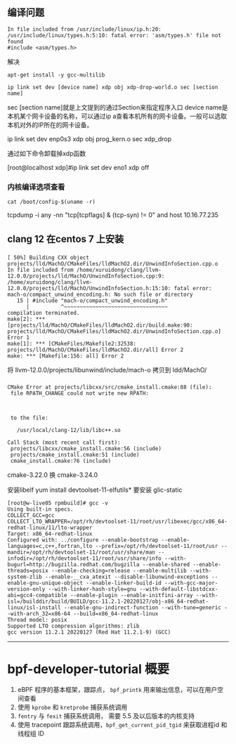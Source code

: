 

## 编译问题

```
In file included from /usr/include/linux/ip.h:20:
/usr/include/linux/types.h:5:10: fatal error: 'asm/types.h' file not found
#include <asm/types.h>
```

解决
```
apt-get install -y gcc-multilib
```


```
ip link set dev [device name] xdp obj xdp-drop-world.o sec [section name]
```
sec [section name]就是上文提到的通过Section来指定程序入口
device name是本机某个网卡设备的名称，可以通过ip a查看本机所有的网卡设备。一般可以选取本机对外的IP所在的网卡设备。

ip link set dev enp0s3 xdp obj prog_kern.o sec xdp_drop

通过如下命令卸载掉xdp函数

[root@localhost xdp]#ip link set dev eno1 xdp off


### 内核编译选项查看

```
cat /boot/config-$(uname -r)
```



 tcpdump -i any -nn "tcp[tcpflags] & (tcp-syn) != 0" and host 10.16.77.235




 ## clang 12 在centos 7 上安装

 ### 
```
[ 50%] Building CXX object projects/lld/MachO/CMakeFiles/lldMachO2.dir/UnwindInfoSection.cpp.o
In file included from /home/xuruidong/clang/llvm-12.0.0/projects/lld/MachO/UnwindInfoSection.cpp:9:
/home/xuruidong/clang/llvm-12.0.0/projects/lld/MachO/UnwindInfoSection.h:15:10: fatal error: mach-o/compact_unwind_encoding.h: No such file or directory
   15 | #include "mach-o/compact_unwind_encoding.h"
      |          ^~~~~~~~~~~~~~~~~~~~~~~~~~~~~~~~~~
compilation terminated.
make[2]: *** [projects/lld/MachO/CMakeFiles/lldMachO2.dir/build.make:90: projects/lld/MachO/CMakeFiles/lldMachO2.dir/UnwindInfoSection.cpp.o] Error 1
make[1]: *** [CMakeFiles/Makefile2:32538: projects/lld/MachO/CMakeFiles/lldMachO2.dir/all] Error 2
make: *** [Makefile:156: all] Error 2
```
将 llvm-12.0.0/projects/libunwind/include/mach-o  拷贝到 ldd/MachO/

 ### 
 ```
 CMake Error at projects/libcxx/src/cmake_install.cmake:88 (file):
  file RPATH_CHANGE could not write new RPATH:

    

  to the file:

    /usr/local/clang-12/lib/libc++.so

Call Stack (most recent call first):
  projects/libcxx/cmake_install.cmake:56 (include)
  projects/cmake_install.cmake:51 (include)
  cmake_install.cmake:76 (include)
```
cmake-3.22.0 
换 cmake-3.24.0


安装libelf     yum install devtoolset-11-elfutils*
要安装 glic-static 


```
[root@w-live05 rpmbuild]# gcc -v
Using built-in specs.
COLLECT_GCC=gcc
COLLECT_LTO_WRAPPER=/opt/rh/devtoolset-11/root/usr/libexec/gcc/x86_64-redhat-linux/11/lto-wrapper
Target: x86_64-redhat-linux
Configured with: ../configure --enable-bootstrap --enable-languages=c,c++,fortran,lto --prefix=/opt/rh/devtoolset-11/root/usr --mandir=/opt/rh/devtoolset-11/root/usr/share/man --infodir=/opt/rh/devtoolset-11/root/usr/share/info --with-bugurl=http://bugzilla.redhat.com/bugzilla --enable-shared --enable-threads=posix --enable-checking=release --enable-multilib --with-system-zlib --enable-__cxa_atexit --disable-libunwind-exceptions --enable-gnu-unique-object --enable-linker-build-id --with-gcc-major-version-only --with-linker-hash-style=gnu --with-default-libstdcxx-abi=gcc4-compatible --enable-plugin --enable-initfini-array --with-isl=/builddir/build/BUILD/gcc-11.2.1-20220127/obj-x86_64-redhat-linux/isl-install --enable-gnu-indirect-function --with-tune=generic --with-arch_32=x86-64 --build=x86_64-redhat-linux
Thread model: posix
Supported LTO compression algorithms: zlib
gcc version 11.2.1 20220127 (Red Hat 11.2.1-9) (GCC) 
```

---

bpf-developer-tutorial 概要
=========================== 

1. eBPF 程序的基本框架，跟踪点， `bpf_printk` 用来输出信息，可以在用户空间查看
2. 使用 `kprobe` 和 `kretprobe` 捕获系统调用
3. `fentry` 与 `fexit` 捕获系统调用， 需要 5.5 及以后版本的内核支持
4. 使用 tracepoint 跟踪系统调用，`bpf_get_current_pid_tgid` 来获取进程id 和 线程组 ID

